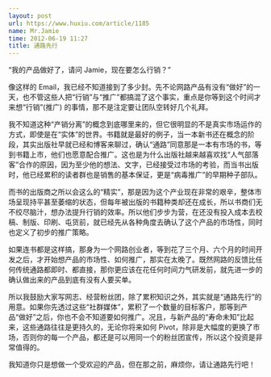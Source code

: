 ```yaml
---
layout: post
url: https://www.huxiu.com/article/1185
name: Mr.Jamie
time: 2012-06-19 11:27
title: 通路先行
---
```

“我的产品做好了，请问 Jamie，现在要怎么行销？”

像这样的 Email，我已经不知道接到了多少封。先不论网路产品有没有“做好”的一天，也不管这些人把“行销”与“推广”都搞混了这个事实，重点是你等到这个时间才来想“行销”(推广) 的事情，那不是注定要让团队空转好几个礼拜。

我不知道这种“产销分离”的概念到底哪里来的，但它很明显的不是真实市场运作的方式，即使是在“实体”的世界。书籍就是最好的例子，当一本新书还在概念的阶段，其实出版社早就已经和博客来聊过，确认“通路”同意那是一本有市场的书，等到书籍上市，他们也愿意配合推广。这也是为什么出版社越来越喜欢找“人气部落客”合作的原因，因为至少他的想法、文字，已经接受过市场的考验，而当书出版时，他已经累积的读者群也是销售的基本保证，更是“病毒推广”的早期种子部队。

而书的出版商之所以会这么的“精实”，那是因为这个产业现在非常的艰辛，整体市场呈现持平甚至萎缩的状态，但每年被出版的书籍种类却还在成长，所以书商们无不绞尽脑汁，想办法提升行销的效率。所以他们步步为营，在还没有投入成本去校稿、制版、印刷、屯货前，就已经先从各种角度去确认了这个产品的市场性，同时也定义了初步的推广策略。

如果连书都是这样搞，那身为一个网路创业者，等到花了三个月、六个月的时间开发之后，才开始想产品的市场性、如何推广，那实在太晚了。既然网路的反馈比任何传统通路都即时、都直接，那你更应该在花任何时间力气研发前，就先进一步的确认做出来的产品到底有没有人要买单。

所以我鼓励大家写网志、经营粉丝团，除了累积知识之外，其实就是“通路先行”的用意。如果你先透过这些“社群媒体”，累积了一个数量的目标客户，那等到产品“做好”之后，你也不会不知道要如何推广。况且，与新产品的“寿命未知”比起来，这些通路往往是更持久的，无论你将来如何 Pivot，除非是大幅度的更换了市场，否则你的每一个产品，都还是可以用同一个的粉丝团宣传，所以这个投资是非常值得的。

我知道你只是想做一个受欢迎的产品，但在那之前，麻烦你，请让通路先行吧！

